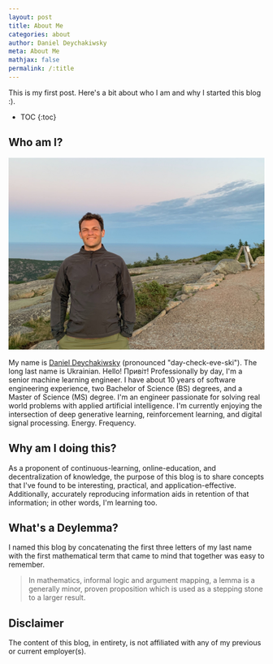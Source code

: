 ```yaml
---
layout: post
title: About Me
categories: about
author: Daniel Deychakiwsky
meta: About Me
mathjax: false
permalink: /:title
---
```


This is my first post. Here's a bit about who I am and why I started this blog :).

* TOC
{:toc}

## Who am I?

![acadia-portrait](/assets/images/acadia.jpg)

My name is [Daniel Deychakiwsky](https://www.linkedin.com/in/danieldeychak/) 
(pronounced "day-check-eve-ski"). 
The long last name is Ukrainian. Hello! Привіт! 
Professionally by day, I'm a senior machine learning engineer.
I have about 10 years of software engineering experience,
two Bachelor of Science (BS) degrees, and a Master of Science (MS) degree.
I'm an engineer passionate for solving real world problems with 
applied artificial intelligence. I'm currently enjoying the 
intersection of deep generative learning, reinforcement learning, 
and digital signal processing. Energy. Frequency.

## Why am I doing this?

As a proponent of continuous-learning,
online-education, and decentralization of knowledge,
the purpose of this blog is to share concepts that I've found to be interesting,
practical, and application-effective. Additionally, accurately reproducing
information aids in retention of that information; in other words, I'm learning too.

## What's a Deylemma?

I named this blog by concatenating the first three letters of my last name with
the first mathematical term that came to mind that together was easy to remember.

> In mathematics, informal logic and argument mapping,
>a lemma is a generally minor, proven proposition which is used as a
>stepping stone to a larger result.

## Disclaimer

The content of this blog, in entirety,
is not affiliated with any of my previous 
or current employer(s).
